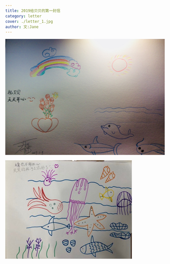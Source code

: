 ```yaml
---
title: 2019给贝贝的第一封信    
category: letter 
cover: ./letter_1.jpg 
author: 文:Jane 
---
```


![2019给贝贝的第一副画](./letter_1.jpg)  

![贝贝第二天画给我的海底世界](./letter_s.jpg)


